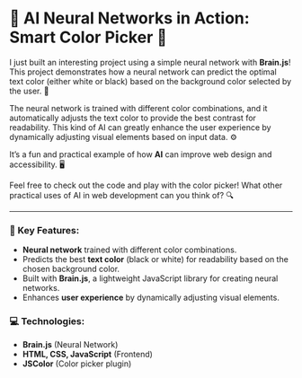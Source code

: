 # 🤖 AI Neural Networks in Action: Smart Color Picker 🌈

I just built an interesting project using a simple neural network with **Brain.js**! This project demonstrates how a neural network can predict the optimal text color (either white or black) based on the background color selected by the user. 🧠

The neural network is trained with different color combinations, and it automatically adjusts the text color to provide the best contrast for readability. This kind of AI can greatly enhance the user experience by dynamically adjusting visual elements based on input data. ⚙️

It’s a fun and practical example of how **AI** can improve web design and accessibility. 🖥️

Feel free to check out the code and play with the color picker! What other practical uses of AI in web development can you think of? 🔍

---

### 🚀 Key Features:

- **Neural network** trained with different color combinations.
- Predicts the best **text color** (black or white) for readability based on the chosen background color.
- Built with **Brain.js**, a lightweight JavaScript library for creating neural networks.
- Enhances **user experience** by dynamically adjusting visual elements.

### 💻 Technologies:

- **Brain.js** (Neural Network)
- **HTML, CSS, JavaScript** (Frontend)
- **JSColor** (Color picker plugin)


